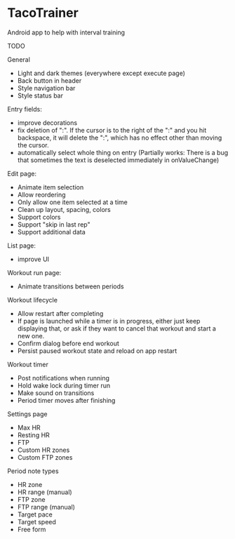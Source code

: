 # TacoTrainer
Android app to help with interval training

TODO

General
 * Light and dark themes (everywhere except execute page)
 * Back button in header
 * Style navigation bar
 * Style status bar

Entry fields:
  * improve decorations
  * fix deletion of ":". If the cursor is to the right of the ":" and you hit backspace, it
    will delete the ":", which has no effect other than moving the cursor.
  * automatically select whole thing on entry (Partially works: There is a bug that sometimes
    the text is deselected immediately in onValueChange)

Edit page:
 * Animate item selection
 * Allow reordering
 * Only allow one item selected at a time
 * Clean up layout, spacing, colors
 * Support colors
 * Support "skip in last rep"
 * Support additional data

List page:
 * improve UI

Workout run page:
 * Animate transitions between periods

Workout lifecycle 
 * Allow restart after completing
 * If page is launched while a timer is in progress, either just keep displaying that, or ask if they want to cancel that workout and start a new one.
 * Confirm dialog before end workout
 * Persist paused workout state and reload on app restart

Workout timer
 * Post notifications when running
 * Hold wake lock during timer run
 * Make sound on transitions
 * Period timer moves after finishing

Settings page
 * Max HR
 * Resting HR
 * FTP
 * Custom HR zones
 * Custom FTP zones

Period note types
 * HR zone
 * HR range (manual)
 * FTP zone
 * FTP range (manual)
 * Target pace
 * Target speed
 * Free form

